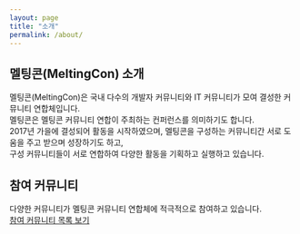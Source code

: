 ```yaml
---
layout: page
title: "소개"
permalink: /about/
---
```


## 멜팅콘(MeltingCon) 소개
멜팅콘(MeltingCon)은 국내 다수의 개발자 커뮤니티와 IT 커뮤니티가 모여 결성한 커뮤니티 연합체입니다.  
멜팅콘은 멜팅콘 커뮤니티 연합이 주최하는 컨퍼런스를 의미하기도 합니다.  
2017년 가을에 결성되어 활동을 시작하였으며, 멜팅콘을 구성하는 커뮤니티간 서로 도움을 주고 받으며 성장하기도 하고,  
구성 커뮤니티들이 서로 연합하여 다양한 활동을 기획하고 실행하고 있습니다.

## 참여 커뮤니티
다양한 커뮤니티가 멜팅콘 커뮤니티 연합체에 적극적으로 참여하고 있습니다.  
<a class="button is-inverted is-outlined is-warning" href="{{ '/members' | prepend: site.baseurl }}">
참여 커뮤니티 목록 보기</a>